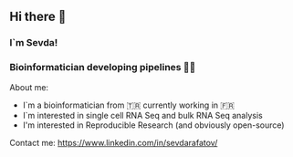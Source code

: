 ## Hi there 👋 
### I`m Sevda!
### Bioinformatician developing pipelines 🧑‍💻


About me:

- I`m a bioinformatician from 🇹🇷 currently working in 🇫🇷
- I`m interested in single cell RNA Seq and bulk RNA Seq analysis 
- I'm interested in Reproducible Research (and obviously open-source)


Contact me:
https://www.linkedin.com/in/sevdarafatov/
